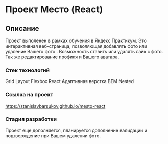 # Проект Место (React)

## Описание
Проект выполенен в рамках обучения в Яндекс Практикум.
Это интерактивная веб-страница, позволяющая добавлять фото или удаление Вашего фото
. Возможность ставить или удалять лайк с фото.
Так же редактирование профиля и Вашего аватара.
### Стек технологий
Grid Layout
Flexbox
React 
Адаптивная верстка
BEM Nested
### Ссылка на проект 
https://stanislavbarsukov.github.io/mesto-react
### Стадия разработки
Проект еще дополняется, планируется дополнение валидации и подтверждение при Вашем удалении фото.


